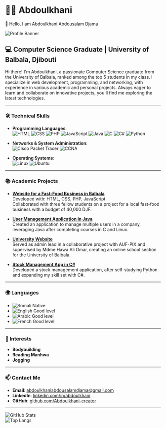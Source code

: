 # 👨‍💻 Abdoulkhani

👋 Hello, I am Abdoulkhani Abdousalam Djama

![Profile Banner](https://via.placeholder.com/1200x300.png?text=Bienvenue+sur+mon+profil+GitHub)

## 💻 Computer Science Graduate | University of Balbala, Djibouti

Hi there! I'm Abdoulkhani, a passionate Computer Science graduate from the University of Balbala, ranked among the top 5 students in my class. I specialize in web development, programming, and networking, with experience in various academic and personal projects. Always eager to learn and collaborate on innovative projects, you'll find me exploring the latest technologies.

---

### 🛠️ **Technical Skills**

- **Programming Languages**:  
  ![HTML](https://img.shields.io/badge/-HTML-orange) ![CSS](https://img.shields.io/badge/-CSS-blue) ![PHP](https://img.shields.io/badge/-PHP-purple) ![JavaScript](https://img.shields.io/badge/-JavaScript-yellow) ![Java](https://img.shields.io/badge/-Java-red) ![C](https://img.shields.io/badge/-C-blue) ![C#](https://img.shields.io/badge/-C%23-green) ![Python](https://img.shields.io/badge/-Python-yellowgreen)

- **Networks & System Administration**:  
  ![Cisco Packet Tracer](https://img.shields.io/badge/-Cisco_Packet_Tracer-blue) ![CCNA](https://img.shields.io/badge/-CCNA-lightblue)

- **Operating Systems**:  
  ![Linux](https://img.shields.io/badge/-Linux-black) ![Ubuntu](https://img.shields.io/badge/-Ubuntu-orange)

---

### 📚 **Academic Projects**

- **[Website for a Fast-Food Business in Balbala](#)**  
  Developed with: HTML, CSS, PHP, JavaScript  
  Collaborated with three fellow students on a project for a local fast-food business with a budget of 40,000 DJF.

- **[User Management Application in Java](#)**  
  Created an application to manage multiple users in a company, leveraging Java after completing courses in C and Linux.

- **[University Website](#)**  
  Served as admin lead in a collaborative project with AUF-PIX and supervised by Mdme Hawa Ali Omar, creating an online school section for the University of Balbala.

- **[Stock Management App in C#](#)**  
  Developed a stock management application, after self-studying Python and expanding my skill set with C#.

---

### 🌍 **Languages**

- ![Somali](https://img.shields.io/badge/-Somali-brightgreen) Native  
- ![English](https://img.shields.io/badge/-English-blue) Good level  
- ![Arabic](https://img.shields.io/badge/-Arabic-lightgreen) Good level  
- ![French](https://img.shields.io/badge/-French-red) Good level

---

### 🚀 **Interests**

- **Bodybuilding**  
- **Reading Manhwa**  
- **Jogging**

---

### 📫 **Contact Me**

- **Email**: [abdoulkhaniabdousalamdjama@gmail.com](mailto:abdoulkhaniabdousalamdjama@gmail.com)  
- **LinkedIn**: [linkedin.com/in/abdoulkhani](https://linkedin.com/in/abdoulkhani)  
- **GitHub**: [github.com/Abdoulkhani-creator](https://github.com/Abdoulkhani-creator/Abdoulkhani)

---

![GitHub Stats](https://github-readme-stats.vercel.app/api?username=Abdoulkhani-creator&show_icons=true&theme=radical)  
![Top Langs](https://github-readme-stats.vercel.app/api/top-langs/?username=Abdoulkhani-creator&layout=compact&theme=radical)
